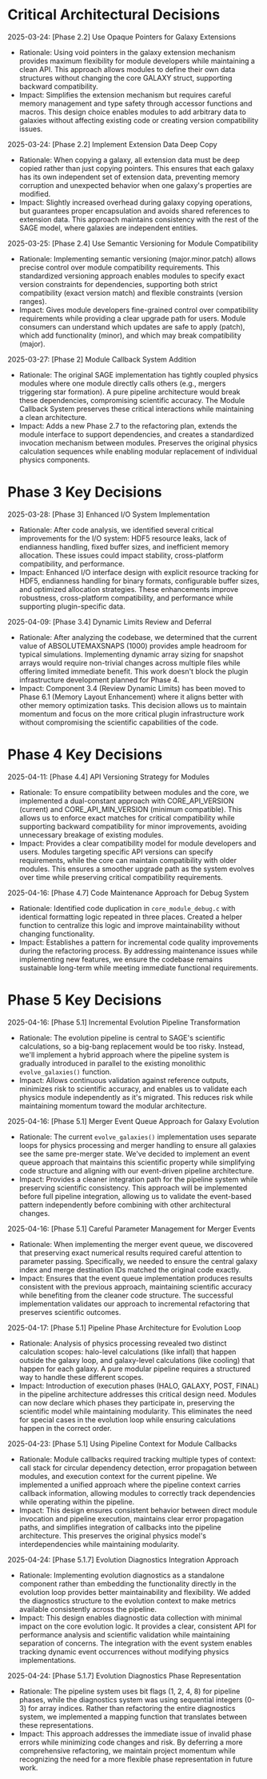 <!-- Purpose: Record critical technical decisions -->
<!-- Update Rules:
- Focus on KEY decisions that impact current and upcoming development
- Include only decisions that are NOT covered in project-state-log.md
- 100-word limit per entry! 
- Include:
  • Today's date and phase identifier
  • Rationale
  • Impact assessment
-->

# Critical Architectural Decisions

2025-03-24: [Phase 2.2] Use Opaque Pointers for Galaxy Extensions
- Rationale: Using void pointers in the galaxy extension mechanism provides maximum flexibility for module developers while maintaining a clean API. This approach allows modules to define their own data structures without changing the core GALAXY struct, supporting backward compatibility.
- Impact: Simplifies the extension mechanism but requires careful memory management and type safety through accessor functions and macros. This design choice enables modules to add arbitrary data to galaxies without affecting existing code or creating version compatibility issues.

2025-03-24: [Phase 2.2] Implement Extension Data Deep Copy
- Rationale: When copying a galaxy, all extension data must be deep copied rather than just copying pointers. This ensures that each galaxy has its own independent set of extension data, preventing memory corruption and unexpected behavior when one galaxy's properties are modified.
- Impact: Slightly increased overhead during galaxy copying operations, but guarantees proper encapsulation and avoids shared references to extension data. This approach maintains consistency with the rest of the SAGE model, where galaxies are independent entities.

2025-03-25: [Phase 2.4] Use Semantic Versioning for Module Compatibility
- Rationale: Implementing semantic versioning (major.minor.patch) allows precise control over module compatibility requirements. This standardized versioning approach enables modules to specify exact version constraints for dependencies, supporting both strict compatibility (exact version match) and flexible constraints (version ranges).
- Impact: Gives module developers fine-grained control over compatibility requirements while providing a clear upgrade path for users. Module consumers can understand which updates are safe to apply (patch), which add functionality (minor), and which may break compatibility (major).

2025-03-27: [Phase 2] Module Callback System Addition
- Rationale: The original SAGE implementation has tightly coupled physics modules where one module directly calls others (e.g., mergers triggering star formation). A pure pipeline architecture would break these dependencies, compromising scientific accuracy. The Module Callback System preserves these critical interactions while maintaining a clean architecture.
- Impact: Adds a new Phase 2.7 to the refactoring plan, extends the module interface to support dependencies, and creates a standardized invocation mechanism between modules. Preserves the original physics calculation sequences while enabling modular replacement of individual physics components.

# Phase 3 Key Decisions

2025-03-28: [Phase 3] Enhanced I/O System Implementation
- Rationale: After code analysis, we identified several critical improvements for the I/O system: HDF5 resource leaks, lack of endianness handling, fixed buffer sizes, and inefficient memory allocation. These issues could impact stability, cross-platform compatibility, and performance.
- Impact: Enhanced I/O interface design with explicit resource tracking for HDF5, endianness handling for binary formats, configurable buffer sizes, and optimized allocation strategies. These enhancements improve robustness, cross-platform compatibility, and performance while supporting plugin-specific data.

2025-04-09: [Phase 3.4] Dynamic Limits Review and Deferral
- Rationale: After analyzing the codebase, we determined that the current value of ABSOLUTEMAXSNAPS (1000) provides ample headroom for typical simulations. Implementing dynamic array sizing for snapshot arrays would require non-trivial changes across multiple files while offering limited immediate benefit. This work doesn't block the plugin infrastructure development planned for Phase 4.
- Impact: Component 3.4 (Review Dynamic Limits) has been moved to Phase 6.1 (Memory Layout Enhancement) where it aligns better with other memory optimization tasks. This decision allows us to maintain momentum and focus on the more critical plugin infrastructure work without compromising the scientific capabilities of the code.

# Phase 4 Key Decisions

2025-04-11: [Phase 4.4] API Versioning Strategy for Modules
- Rationale: To ensure compatibility between modules and the core, we implemented a dual-constant approach with CORE_API_VERSION (current) and CORE_API_MIN_VERSION (minimum compatible). This allows us to enforce exact matches for critical compatibility while supporting backward compatibility for minor improvements, avoiding unnecessary breakage of existing modules.
- Impact: Provides a clear compatibility model for module developers and users. Modules targeting specific API versions can specify requirements, while the core can maintain compatibility with older modules. This ensures a smoother upgrade path as the system evolves over time while preserving critical compatibility requirements.

2025-04-16: [Phase 4.7] Code Maintenance Approach for Debug System
- Rationale: Identified code duplication in `core_module_debug.c` with identical formatting logic repeated in three places. Created a helper function to centralize this logic and improve maintainability without changing functionality.
- Impact: Establishes a pattern for incremental code quality improvements during the refactoring process. By addressing maintenance issues while implementing new features, we ensure the codebase remains sustainable long-term while meeting immediate functional requirements.

# Phase 5 Key Decisions

2025-04-16: [Phase 5.1] Incremental Evolution Pipeline Transformation
- Rationale: The evolution pipeline is central to SAGE's scientific calculations, so a big-bang replacement would be too risky. Instead, we'll implement a hybrid approach where the pipeline system is gradually introduced in parallel to the existing monolithic `evolve_galaxies()` function.
- Impact: Allows continuous validation against reference outputs, minimizes risk to scientific accuracy, and enables us to validate each physics module independently as it's migrated. This reduces risk while maintaining momentum toward the modular architecture.

2025-04-16: [Phase 5.1] Merger Event Queue Approach for Galaxy Evolution
- Rationale: The current `evolve_galaxies()` implementation uses separate loops for physics processing and merger handling to ensure all galaxies see the same pre-merger state. We've decided to implement an event queue approach that maintains this scientific property while simplifying code structure and aligning with our event-driven pipeline architecture.
- Impact: Provides a cleaner integration path for the pipeline system while preserving scientific consistency. This approach will be implemented before full pipeline integration, allowing us to validate the event-based pattern independently before combining with other architectural changes.

2025-04-16: [Phase 5.1] Careful Parameter Management for Merger Events
- Rationale: When implementing the merger event queue, we discovered that preserving exact numerical results required careful attention to parameter passing. Specifically, we needed to ensure the central galaxy index and merge destination IDs matched the original code exactly.
- Impact: Ensures that the event queue implementation produces results consistent with the previous approach, maintaining scientific accuracy while benefiting from the cleaner code structure. The successful implementation validates our approach to incremental refactoring that preserves scientific outcomes.

2025-04-17: [Phase 5.1] Pipeline Phase Architecture for Evolution Loop
- Rationale: Analysis of physics processing revealed two distinct calculation scopes: halo-level calculations (like infall) that happen outside the galaxy loop, and galaxy-level calculations (like cooling) that happen for each galaxy. A pure modular pipeline requires a structured way to handle these different scopes.
- Impact: Introduction of execution phases (HALO, GALAXY, POST, FINAL) in the pipeline architecture addresses this critical design need. Modules can now declare which phases they participate in, preserving the scientific model while maintaining modularity. This eliminates the need for special cases in the evolution loop while ensuring calculations happen in the correct order.

2025-04-23: [Phase 5.1] Using Pipeline Context for Module Callbacks
- Rationale: Module callbacks required tracking multiple types of context: call stack for circular dependency detection, error propagation between modules, and execution context for the current pipeline. We implemented a unified approach where the pipeline context carries callback information, allowing modules to correctly track dependencies while operating within the pipeline.
- Impact: This design ensures consistent behavior between direct module invocation and pipeline execution, maintains clear error propagation paths, and simplifies integration of callbacks into the pipeline architecture. This preserves the original physics model's interdependencies while maintaining modularity.

2025-04-24: [Phase 5.1.7] Evolution Diagnostics Integration Approach
- Rationale: Implementing evolution diagnostics as a standalone component rather than embedding the functionality directly in the evolution loop provides better maintainability and flexibility. We added the diagnostics structure to the evolution context to make metrics available consistently across the pipeline.
- Impact: This design enables diagnostic data collection with minimal impact on the core evolution logic. It provides a clear, consistent API for performance analysis and scientific validation while maintaining separation of concerns. The integration with the event system enables tracking dynamic event occurrences without modifying physics implementations.

2025-04-24: [Phase 5.1.7] Evolution Diagnostics Phase Representation
- Rationale: The pipeline system uses bit flags (1, 2, 4, 8) for pipeline phases, while the diagnostics system was using sequential integers (0-3) for array indices. Rather than refactoring the entire diagnostics system, we implemented a mapping function that translates between these representations.
- Impact: This approach addresses the immediate issue of invalid phase errors while minimizing code changes and risk. By deferring a more comprehensive refactoring, we maintain project momentum while recognizing the need for a more flexible phase representation in future work.
